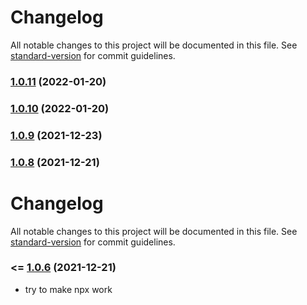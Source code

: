 # Changelog

All notable changes to this project will be documented in this file. See [standard-version](https://github.com/conventional-changelog/standard-version) for commit guidelines.

### [1.0.11](https://github.com/mdornseif/datastore-backup/compare/v1.0.10...v1.0.11) (2022-01-20)

### [1.0.10](https://github.com/mdornseif/datastore-backup/compare/v1.0.9...v1.0.10) (2022-01-20)

### [1.0.9](https://github.com/mdornseif/datastore-backup/compare/v1.0.8...v1.0.9) (2021-12-23)

### [1.0.8](https://github.com/mdornseif/datastore-backup/compare/v1.0.6...v1.0.8) (2021-12-21)

# Changelog

All notable changes to this project will be documented in this file. See [standard-version](https://github.com/conventional-changelog/standard-version) for commit guidelines.

### <= [1.0.6](https://github.com/mdornseif/datastore-backup/compare/v1.0.4...v1.0.6) (2021-12-21)

- try to make npx work
